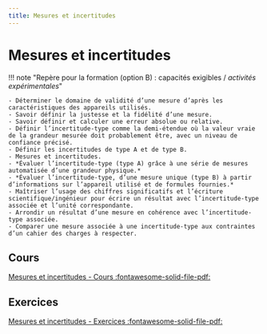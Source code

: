 ```yaml
---
title: Mesures et incertitudes
---
```


# Mesures et incertitudes

!!! note "Repère pour la formation (option B) : capacités exigibles / *activités expérimentales*"

    - Déterminer le domaine de validité d’une mesure d’après les caractéristiques des appareils utilisés.
    - Savoir définir la justesse et la fidélité d’une mesure.
    - Savoir définir et calculer une erreur absolue ou relative.
    - Définir l’incertitude-type comme la demi-étendue où la valeur vraie de la grandeur mesurée doit probablement être, avec un niveau de confiance précisé.
    - Définir les incertitudes de type A et de type B.
    - Mesures et incertitudes.
    - *Évaluer l’incertitude-type (type A) grâce à une série de mesures automatisée d’une grandeur physique.*
    - *Évaluer l’incertitude-type, d’une mesure unique (type B) à partir d’informations sur l’appareil utilisé et de formules fournies.*
    - Maîtriser l’usage des chiffres significatifs et l’écriture scientifique/ingénieur pour écrire un résultat avec l’incertitude-type associée et l’unité correspondante.
    - Arrondir un résultat d’une mesure en cohérence avec l’incertitude-type associée.
    - Comparer une mesure associée à une incertitude-type aux contraintes d’un cahier des charges à respecter.


## Cours

[Mesures et incertitudes - Cours :fontawesome-solid-file-pdf:](../assets/cours/mesures_incertitudes/bts-ciel_mesures-et-incertitudes_cours.pdf)

## Exercices

[Mesures et incertitudes - Exercices :fontawesome-solid-file-pdf:](../assets/cours/mesures_incertitudes/bts-ciel_mesures-et-incertitudes_exercices.pdf)
